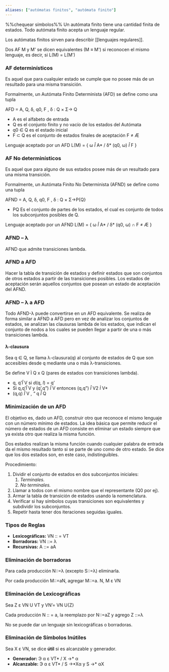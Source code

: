 ```yaml
---
aliases: ["autómatas finitos", "autómata finito"]
---
```

%%chequear símbolos%%
Un autómata finito tiene una cantidad finita de estados. Todo autómata finito acepta un lenguaje regular.

Los autómatas finitos sirven para describir [[lenguajes regulares]]. 

Dos AF M y M' se dicen equivalentes (M ≡ M') si reconocen el mismo lenguaje, es decir, si L(M) = L(M')

### AF determinísticos
Es aquel que para cualquier estado se cumple que no posee más de un resultado para una misma transición.

Formalmente, un Autómata Finito Determinista (AFD) se define como una tupla 

AFD = A, Q, δ, q0, F ,  δ : Q × Σ→ Q

- A es el alfabeto de entrada 
- Q es el conjunto finito y no vacío de los estados del Autómata 
- q0 ∈ Q es el estado inicial 
- F ⊂ Q es el conjunto de estados finales de aceptación F ≠ Æ

Lenguaje aceptado por un AFD L(M) = { ω *Î* A\* / δ\* (q0, ω) *Î* F }

### AF No determinísticos
Es aquel que para alguno de sus estados posee más de un resultado para una misma transición.

Formalmente, un Autómata Finito No Determinista (AFND) se define como una tupla 

AFND = A, Q, δ, q0, F ,  δ : Q × Σ→P{Q} 

- PQ Es el conjunto de partes de los estados, el cual es conjunto de todos los subconjuntos posibles de Q.

Lenguaje aceptado por un AFND L(M) = { ω *Î* A\* / δ\* (q0, ω) ∩ F ≠ Æ }


### AFND – λ
AFND que admite transiciones lambda.

### **AFND a AFD**
Hacer la tabla de transición de estados y definir estados que son conjuntos de otros estados a partir de las transiciones posibles. Los estados de aceptación serán aquellos conjuntos que posean un estado de aceptación del AFND.

### AFND – λ a AFD
Todo AFND-λ puede convertirse en un AFD equivalente. Se realiza de forma similar a AFND a AFD pero en vez de analizar los conjuntos de estados, se analizan las clausuras lambda de los estados, que indican el conjunto de nodos a los cuales se pueden llegar a partir de una o más transiciones lambda. 

#### λ-clausura
Sea q ∈ Q, se llama λ-clausura(q) al conjunto de estados de Q que son accesibles desde q mediante una o más λ-transiciones.

Se define V Ì Q x Q (pares de estados con transiciones lambda).

- q, q’*Î* V si *d*(q, *l*) = q’ 
- Si q,q’*Î* V     y     (q’,q”) *Î* V       entonces       (q,q”) *Î*   V2 *Ì* V\* 
- (q,q) *Î* V , *"* q *Î* Q

### Minimización de un AFD
El objetivo es, dado un AFD, construir otro que reconoce el mismo lenguaje con un número mínimo de estados. La idea básica que permite reducir el número de estados de un AFD consiste en eliminar un estado siempre que ya exista otro que realiza la misma función.

Dos estados realizan la misma función cuando cualquier palabra de entrada da el mismo resultado tanto si se parte de uno como de otro estado. Se dice que los dos estados son, en este caso, indistinguibles.

Procedimiento:

1. Dividir el conjunto de estados en dos subconjuntos iniciales:
   1. *Terminales.* 
   2. *No terminales.*
2. Llamar a todos con el mismo nombre que el representante (Q0 por ej).
3. Armar la tabla de transición de estados usando la nomenclatura.
4. Verificar si hay símbolos cuyas transiciones son equivalentes y subdividir los subconjuntos.
5. Repetir hasta tener dos iteraciones seguidas iguales.

### Tipos de Reglas
- **Lexicográficas:**  VN  :: = VT
- **Borradoras:** VN  ::= λ
- **Recursivas:** A ::= aA

### Eliminación de borradoras
Para cada producción N::=λ (excepto S::=λ) eliminarla.

Por cada producción M::=aN, agregar M::=a. N, M ε VN

### Eliminación de Lexicográficas 
Sea Z ε VN U VT y VN’= VN U{Z}

Cada producción N :: = a, la reemplazo por N::=aZ y agrego Z ::=λ 

No se puede dar un lenguaje sin lexicográficas o borradoras.

### Eliminación de Símbolos Inútiles
Sea X ε VN, se dice **útil** si es alcanzable y generador.

- **Generador:** Э α ε VT\* / X →\* α
- **Alcanzable:** Э α ε VT\* / S →\*Xα y S →\* αX